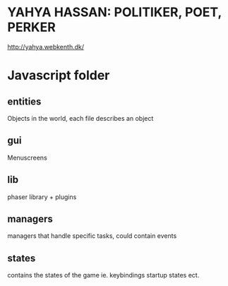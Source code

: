 # YAHYA HASSAN: POLITIKER, POET, PERKER

http://yahya.webkenth.dk/

# Javascript folder

## entities

Objects in the world, each file describes an object

## gui

Menuscreens

## lib

phaser library + plugins

## managers

managers that handle specific tasks, could contain events

## states

contains the states of the game ie. keybindings startup states ect.
